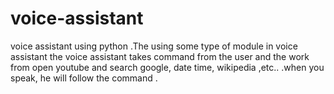 # voice-assistant
voice assistant using python .The using some type of module in voice assistant the voice assistant takes command from the user and the work from open youtube and search google, date time, wikipedia ,etc.. .when you speak, he will follow the command .
